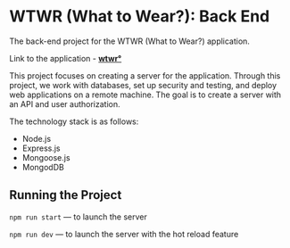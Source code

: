 # WTWR (What to Wear?): Back End

The back-end project for the WTWR (What to Wear?) application.

Link to the application - **[wtwr°](https://wtwr.zsh.jp)**

This project focuses on creating a server for the application. Through this project, we work with databases, set up security and testing, and deploy web applications on a remote machine. The goal is to create a server with an API and user authorization.

The technology stack is as follows:

- Node.js
- Express.js
- Mongoose.js
- MongodDB

## Running the Project

`npm run start` — to launch the server

`npm run dev` — to launch the server with the hot reload feature
